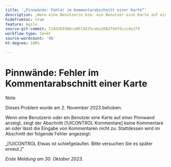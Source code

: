 ```yaml
---
title: '„Pinnwände: Fehler im Kommentarabschnitt einer Karte“'
description: „Wenn eine Benutzerin bzw. ein Benutzer eine Karte auf einer Pinnwand anzeigt, zeigt der Abschnitt [!UICONTROL Kommentare] keine Kommentare an oder lässt das Ertellen von Kommentaren nicht zu. Stattdessen wird im Abschnitt ein Fehler angezeigt.“
hidefromtoc: true
feature: Agile
source-git-commit: 510d269306ca0619435caba2682fd4fdccc4e1f9
workflow-type: tm+mt
source-wordcount: '96'
ht-degree: 100%

---
```



# Pinnwände: Fehler im Kommentarabschnitt einer Karte

>[!NOTE]
>
>Dieses Problem wurde am 2. November 2023 behoben.

Wenn eine Benutzerin oder ein Benutzer eine Karte auf einer Pinnwand anzeigt, zeigt der Abschnitt [!UICONTROL Kommentare] keine Kommentare an oder lässt die Eingabe von Kommentaren nicht zu. Stattdessen wird im Abschnitt der folgende Fehler angezeigt:

„[!UICONTROL Etwas ist schiefgelaufen. Bitte versuchen Sie es später erneut.]&quot;

_Erste Meldung am 30. Oktober 2023._
